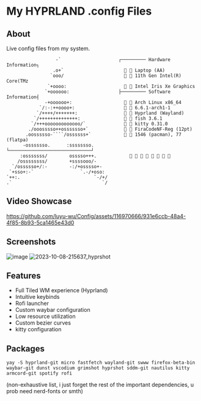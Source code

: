# My HYPRLAND .config Files

## About
Live config files from my system.

```
                  -`                     ┌───────── Hardware Information┐
                 .o+`                      󰍹  Laptop (AA)
                `ooo/                        11th Gen Intel(R) Core(TMz
               `+oooo:                       Intel Iris Xe Graphics
              `+oooooo:                  ├───────── Software Information┤
              -+oooooo+:                     Arch Linux x86_64
            `/:-:++oooo+:                    6.6.1-arch1-1
           `/++++/+++++++:                   Hyprland (Wayland)
          `/++++++++++++++:                  fish 3.6.1
         `/+++ooooooooooooo/`                kitty 0.31.0
        ./ooosssso++osssssso+`               FiraCodeNF-Reg (12pt)
       .oossssso-````/ossssss+`              1546 (pacman), 77 (flatpa)
      -osssssso.      :ssssssso.         └──────────────────────────────┘
     :osssssss/        osssso+++.                   
    /ossssssss/        +ssssooo/-    
  `/ossssso+/:-        -:/+osssso+-    
 `+sso+:-`                 `.-/+oso:    
`++:.                           `-/+/    
.`                                 `/
```

## Video Showcase
https://github.com/luyu-wu/Config/assets/116970666/931e6ccb-48a4-4f85-8b93-5ca1465e43d0


## Screenshots
![image](https://github.com/luyu-wu/Config/assets/116970666/b5a7dfb7-0007-4b55-82b0-c63e74570fb8)
![2023-10-08-215637_hyprshot](https://github.com/luyu-wu/Config/assets/116970666/4ab97eb8-e90e-4e81-a6aa-022572b2a080)




## Features
- Full Tiled WM experience (Hyprland)
- Intuitive keybinds
- Rofi launcher
- Custom waybar configuration
- Low resource utilization
- Custom bezier curves
- kitty configuration

## Packages

```
yay -S hyprland-git micro fastfetch wayland-git swww firefox-beta-bin waybar-git dunst vscodium grimshot hyprshot sddm-git nautilus kitty armcord-git spotify rofi
```
(non-exhaustive list, i just forget the rest of the important dependencies, u prob need nerd-fonts or smth)
